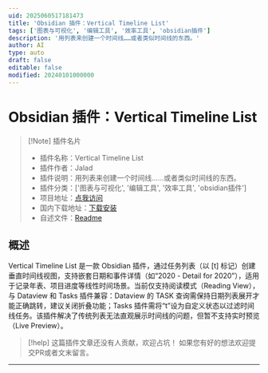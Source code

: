 ```yaml
---
uid: 2025060517181473
title: 'Obsidian 插件：Vertical Timeline List'
tags: ['图表与可视化', '编辑工具', '效率工具', 'obsidian插件']
description: '用列表来创建一个时间线……或者类似时间线的东西。'
author: AI
type: auto
draft: false
editable: false
modified: 20240101000000
---
```


# Obsidian 插件：Vertical Timeline List

> [!Note] 插件名片
> - 插件名称：Vertical Timeline List
> - 插件作者：Jalad
> - 插件说明：用列表来创建一个时间线……或者类似时间线的东西。
> - 插件分类：['图表与可视化', '编辑工具', '效率工具', 'obsidian插件']
> - 项目地址：[点我访问](https://github.com/Jalad25/vertical-timeline-list)
> - 国内下载地址：[下载安装](https://pkmer.cn/products/plugin/pluginMarket/?vertical-timeline-list)
> - 自述文件：[Readme](https://ghproxy.net/https://raw.githubusercontent.com/Jalad25/vertical-timeline-list/master/README.md)



## 概述

Vertical Timeline List 是一款 Obsidian 插件，通过任务列表（以 [t] 标记）创建垂直时间线视图，支持嵌套日期和事件详情（如“2020 - Detail for 2020”），适用于记录年表、项目进度等线性时间场景。当前仅支持阅读模式（Reading View），与 Dataview 和 Tasks 插件兼容：Dataview 的 TASK 查询需保持日期列表展开才能正确跳转，建议关闭折叠功能；Tasks 插件需将“t”设为自定义状态以过滤时间线任务。该插件解决了传统列表无法直观展示时间线的问题，但暂不支持实时预览（Live Preview）。


> [!help] 
> 这篇插件文章还没有人贡献，欢迎占坑！
> 如果您有好的想法欢迎提交PR或者文末留言。
> 

---



